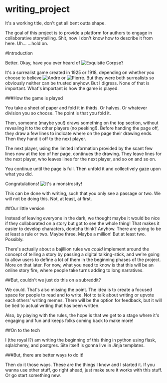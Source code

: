 # writing_project
It's a working title, don't get all bent outta shape.

The goal of this project is to provide a platform for authors to engage in collaborative storytelling.  Shit, now I don't know how to describe it from here.  Uh...         ...hold on.


#Introduction

Better.  Okay, have you ever heard of ![Exquisite Corpse?](https://en.wikipedia.org/wiki/Exquisite_corpse) 

It's a surrealist game created in 1925 or 1918, depending on whether you choose to believe ![Andre](https://en.wikipedia.org/wiki/Andr%C3%A9_Breton) or ![Pierre](https://en.wikipedia.org/wiki/Pierre_Reverdy).  But they were both surrealists so obviously neither can be trusted anyhow.  But I digress.  None of that is important.  What's important is how the game is played.

###How the game is played

You take a sheet of paper and fold it in thirds.  Or halves.  Or whatever division you so choose.  The point is that you fold it.

Then, someone (maybe you!) draws something on the top section, without revealing it to the other players (no peeking!).  Before handing the page off, they draw a few lines to indicate where on the page their drawing ends. Then they hand it off to the next player.

The next player, using the limited information provided by the scant few lines now at the *top* of her page, continues the drawing.  They leave lines for the next player, who leaves lines for the next player, and so on and so on.

You continue until the page is full.  Then unfold it and collectively gaze upon what you did.

Congratulations! ![It's a monstrosity!](https://upload.wikimedia.org/wikipedia/commons/thumb/6/6e/Andr%C3%A8_breton%2C_marcel_duhamel%2C_max_morise_e_yves_tanguy%2C_cadavre_exquis%2C_1928_%28galerie_1900-2000_parigi%29_02.jpg/800px-Andr%C3%A8_breton%2C_marcel_duhamel%2C_max_morise_e_yves_tanguy%2C_cadavre_exquis%2C_1928_%28galerie_1900-2000_parigi%29_02.jpg)

This can be done with writing, such that you only see a passage or two.  We will not be doing this.  Not, at least, at first.

##Our little version

Instead of leaving everyone in the dark, we thought maybe it would be nice if they collaborated on a story but got to see the whole thing!  That makes it easier to develop characters, dontcha think?  Anyhow.  There are going to be at least a rule or two.  Maybe three.  Maybe a million!  But at least two. Possibly.

There's actually about a bajillion rules we *could* implement around the concept of telling a story by passing a digital talking-stick, and we're going to allow users to define a lot of them in the beginning phases of the project.  More on that later.  For now, what you need to know is that this will be an online story fire, where people take turns adding to long narratives.

##But, couldn't we just do this on a subreddit?

We could.  That's also missing the point.  The idea is to create a focused space for people to read and to write.  Not to talk about writing or upvote each others' writing memes.  There will be the option for feedback, but it will be tied to actual writing that has been written.

Also, by playing with the rules, the hope is that we get to a stage where it's engaging and fun and keeps folks coming back to make more!

##On to the tech

I (the royal I?) am writing the beginning of this thing in python using flask, sqlalchemy, and postgres.  Site itself is gonna live in Jinja templates.

###But, there are better ways to do it!

Then do it those ways.  These are the things I know and I started it.  If you wanna use other stuff, go right ahead, just make sure it works with this stuff.  Or go start something new.
